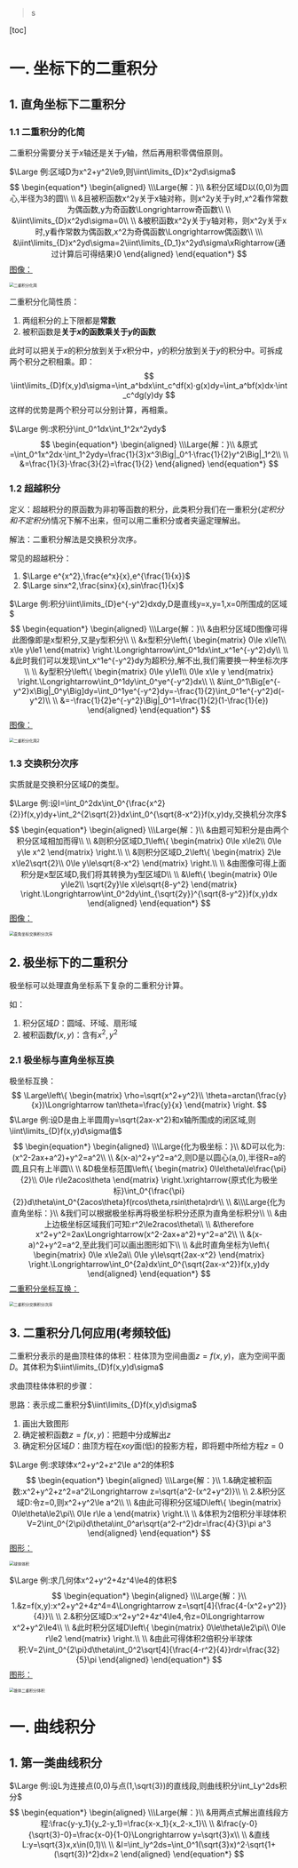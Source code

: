 

> s

[toc]

# 一. 坐标下的二重积分

## 1. 直角坐标下二重积分

### 1.1 二重积分的化简

二重积分需要分关于$x$轴还是关于$y$轴，然后再用积零偶倍原则。

$\Large 例:区域D为x^2+y^2\le9,则\iint\limits_{D}x^2yd\sigma$
$$
\begin{equation*}
	\begin{aligned}
\\\Large{解：}\\
&积分区域D以(0,0)为圆心,半径为3的圆\\
\\
&且被积函数x^2y关于x轴对称，则x^2y关于y时,x^2看作常数为偶函数,y为奇函数\Longrightarrow奇函数\\
\\
&\iint\limits_{D}x^2yd\sigma=0\\
\\
&被积函数x^2y关于y轴对称，则x^2y关于x时,y看作常数为偶函数,x^2为奇偶函数\Longrightarrow偶函数\\
\\\
&\iint\limits_{D}x^2yd\sigma=2\iint\limits_{D_1}x^2yd\sigma\xRightarrow{通过计算后可得结果}0
	\end{aligned}
\end{equation*}
$$
[图像：](https://gitee.com/Acido/images/raw/master/image/202211071928464.png)

<img src="https://gitee.com/Acido/images/raw/master/image/202211071928464.png" alt="二重积分化简" style="zoom: 50%;" />

二重积分化简性质：

1. 两组积分的上下限都是**常数**
2. 被积函数是**关于$x$的函数乘关于$y$的函数**

此时可以把关于$x$的积分放到关于$x$积分中，$y$的积分放到关于$y$的积分中。可拆成两个积分之积相乘。即：
$$
\iint\limits_{D}f(x,y)d\sigma=\int_a^bdx\int_c^df(x)·g(x)dy=\int_a^bf(x)dx·\int_c^dg(y)dy
$$
这样的优势是两个积分可以分别计算，再相乘。

$\Large 例:求积分\int_0^1dx\int_1^2x^2ydy$
$$
\begin{equation*}
	\begin{aligned}
\\\Large{解：}\\
&原式=\int_0^1x^2dx·\int_1^2ydy=\frac{1}{3}x^3\Big|_0^1·\frac{1}{2}y^2\Big|_1^2\\
\\
&=\frac{1}{3}·\frac{3}{2}=\frac{1}{2}
	\end{aligned}
\end{equation*}
$$

### 1.2 超越积分

定义：超越积分的原函数为非初等函数的积分，此类积分我们在一重积分$(定积分和不定积分)$情况下解不出来，但可以用二重积分或者夹逼定理解出。

解法：二重积分解法是交换积分次序。

常见的超越积分：

1. $\Large e^{x^2},\frac{e^x}{x},e^{\frac{1}{x}}$
2. $\Large sinx^2,\frac{sinx}{x},sin\frac{1}{x}$

$\Large 例:积分\iint\limits_{D}e^{-y^2}dxdy,D是直线y=x,y=1,x=0所围成的区域$
$$
\begin{equation*}
	\begin{aligned}
\\\Large{解：}\\
&由积分区域D图像可得此图像即是x型积分,又是y型积分\\
\\
&x型积分\left\{ 
\begin{matrix}
0\le x\le1\\
x\le y\le1
\end{matrix}
\right.\Longrightarrow\int_0^1dx\int_x^1e^{-y^2}dy\\
\\
&此时我们可以发现\int_x^1e^{-y^2}dy为超积分,解不出,我们需要换一种坐标次序\\
\\
&y型积分\left\{ 
\begin{matrix}
0\le y\le1\\
0\le x\le y
\end{matrix}
\right.\Longrightarrow\int_0^1dy\int_0^ye^{-y^2}dx\\
\\
&\int_0^1\Big[e^{-y^2}x\Big|_0^y\Big]dy=\int_0^1ye^{-y^2}dy=-\frac{1}{2}\int_0^1e^{-y^2}d(-y^2)\\
\\
&=-\frac{1}{2}e^{-y^2}\Big|_0^1=\frac{1}{2}(1-\frac{1}{e})
	\end{aligned}
\end{equation*}
$$
[图像：](https://gitee.com/Acido/images/raw/master/image/202211071930036.png)

<img src="https://gitee.com/Acido/images/raw/master/image/202211071930036.png" alt="二重积分化简2" style="zoom: 50%;" />

### 1.3 交换积分次序

实质就是交换积分区域$D$的类型。

$\Large 例:设I=\int_0^2dx\int_0^{\frac{x^2}{2}}f(x,y)dy+\int_2^{2\sqrt{2}}dx\int_0^{\sqrt{8-x^2}}f(x,y)dy,交换机分次序$
$$
\begin{equation*}
	\begin{aligned}
\\\Large{解：}\\
&由题可知积分是由两个积分区域相加而得\\
\\
&则积分区域D_1\left\{ 
\begin{matrix}
0\le x\le2\\
0\le y\le x^2
\end{matrix}
\right.\\
\\
&则积分区域D_2\left\{ 
\begin{matrix}
2\le x\le2\sqrt{2}\\
0\le y\le\sqrt{8-x^2}
\end{matrix}
\right.\\
\\
&由图像可得上面积分是x型区域D,我们将其转换为y型区域D\\
\\
&\left\{ 
\begin{matrix}
0\le y\le2\\
\sqrt{2y}\le x\le\sqrt{8-y^2}
\end{matrix}
\right.\Longrightarrow\int_0^2dy\int_{\sqrt{2y}}^{\sqrt{8-y^2}}f(x,y)dx
	\end{aligned}
\end{equation*}
$$
[图像：](https://gitee.com/Acido/images/raw/master/image/202211071948046.png)

<img src="https://gitee.com/Acido/images/raw/master/image/202211071948046.png" alt="直角坐标交换积分次序" style="zoom:50%;" />

## 2. 极坐标下的二重积分

极坐标可以处理直角坐标系下复杂的二重积分计算。

如：

1. 积分区域$D$：圆域、环域、扇形域
2. 被积函数$f(x,y)$：含有$x^2,y^2$

### 2.1 极坐标与直角坐标互换

极坐标互换：
$$
\Large\left\{ 
\begin{matrix}
\rho=\sqrt{x^2+y^2}\\
\theta=arctan(\frac{y}{x})\Longrightarrow tan\theta=\frac{y}{x}
\end{matrix}
\right.
$$
$\Large 例:设D是由上半圆周y=\sqrt{2ax-x^2}和x轴所围成的闭区域,则\iint\limits_{D}f(x,y)d\sigma值$
$$
\begin{equation*}
	\begin{aligned}
\\\Large{化为极坐标：}\\
&D可以化为:(x^2-2ax+a^2)+y^2=a^2\\
\\
&(x-a)^2+y^2=a^2,则D是以圆心(a,0),半径R=a的圆,且只有上半圆\\
\\
&D极坐标范围\left\{ 
\begin{matrix}
0\le\theta\le\frac{\pi}{2}\\
0\le r\le2acos\theta
\end{matrix}
\right.\xrightarrow{原式化为极坐标}\int_0^{\frac{\pi}{2}}d\theta\int_0^{2acos\theta}f(rcos\theta,rsin\theta)rdr\\
\\
&\\\Large{化为直角坐标：}\\
&我们可以根据极坐标再将极坐标积分还原为直角坐标积分\\
\\
&由上边极坐标区域我们可知:r^2\le2racos\theta\\
\\
&\therefore x^2+y^2=2ax\Longrightarrow(x^2-2ax+a^2)+y^2=a^2\\
\\
&(x-a)^2+y^2=a^2,至此我们可以画出图形如下\\
\\
&此时直角坐标为\left\{ 
\begin{matrix}
0\le x\le2a\\
0\le y\le\sqrt{2ax-x^2}
\end{matrix}
\right.\Longrightarrow\int_0^{2a}dx\int_0^{\sqrt{2ax-x^2}}f(x,y)dy
	\end{aligned}
\end{equation*}
$$
[二重积分坐标互换：](https://gitee.com/Acido/images/raw/master/image/202211081712456.png)

<img src="https://gitee.com/Acido/images/raw/master/image/202211081712456.png" alt="二重积分交换积分次序" style="zoom:50%;" />

## 3. 二重积分几何应用(考频较低)

二重积分表示的是曲顶柱体的体积：柱体顶为空间曲面$z=f(x,y)$，底为空间平面$D$。其体积为$\iint\limits_{D}f(x,y)d\sigma$

求曲顶柱体体积的步骤：

思路：表示成二重积分$\iint\limits_{D}f(x,y)d\sigma$

1. 画出大致图形
2. 确定被积函数$z=f(x,y)$：把题中分成解出$z$
3. 确定积分区域$D$：曲顶方程在$xoy$面(低)的投影方程，即将题中所给方程$z=0$

$\Large 例:求球体x^2+y^2+z^2\le a^2的体积$
$$
\begin{equation*}
	\begin{aligned}
\\\Large{解：}\\
1.&确定被积函数:x^2+y^2+z^2=a^2\Longrightarrow z=\sqrt{a^2-(x^2+y^2)}\\
\\
2.&积分区域D:令z=0,则x^2+y^2\le a^2\\
\\
&由此可得积分区域D\left\{ 
\begin{matrix}
0\le\theta\le2\pi\\
0\le r\le a
\end{matrix}
\right.\\
\\
&体积为2倍积分半球体积V=2\int_0^{2\pi}d\theta\int_0^ar\sqrt{a^2-r^2}dr=\frac{4}{3}\pi a^3
	\end{aligned}
\end{equation*}
$$
[图形：](https://gitee.com/Acido/images/raw/master/image/202211081738805.png)

<img src="https://gitee.com/Acido/images/raw/master/image/202211081738805.png" alt="球体体积" style="zoom: 50%;" />

$\Large 例:求几何体x^2+y^2+4z^4\le4的体积$
$$
\begin{equation*}
	\begin{aligned}
\\\Large{解：}\\
1.&z=f(x,y):x^2+y^2+4z^4=4\Longrightarrow z=\sqrt[4]{\frac{4-(x^2+y^2)}{4}}\\
\\
2.&积分区域D:x^2+y^2+4z^4\le4,令z=0\Longrightarrow x^2+y^2\le4\\
\\
&此时积分区域D\left\{ 
\begin{matrix}
0\le\theta\le2\pi\\
0\le r\le2
\end{matrix}
\right.\\
\\
&由此可得体积2倍积分半球体积:V=2\int_0^{2\pi}d\theta\int_0^2\sqrt[4]{\frac{4-r^2}{4}}rdr=\frac{32}{5}\pi
	\end{aligned}
\end{equation*}
$$
[图形：](https://gitee.com/Acido/images/raw/master/image/202211081758445.png)

<img src="https://gitee.com/Acido/images/raw/master/image/202211081758445.png" alt="锥体二重积分体积" style="zoom:50%;" />

# 一. 曲线积分

## 1. 第一类曲线积分

$\Large 例:设L为连接点(0,0)与点(1,\sqrt{3})的直线段,则曲线积分\int_Ly^2ds积分$
$$
\begin{equation*}
	\begin{aligned}
\\\Large{解：}\\
&用两点式解出直线段方程:\frac{y-y_1}{y_2-y_1}=\frac{x-x_1}{x_2-x_1}\\
\\
&\frac{y-0}{\sqrt{3}-0}=\frac{x-0}{1-0}\Longrightarrow y=\sqrt{3}x\\
\\
&直线L:y=\sqrt{3}x,x\in(0,1)\\
\\
&I=\int_ly^2ds=\int_0^1(\sqrt{3}x)^2·\sqrt{1+(\sqrt{3})^2}dx=2
	\end{aligned}
\end{equation*}
$$

